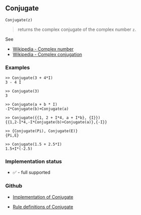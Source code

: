 ## Conjugate

```
Conjugate(z)
```
> returns the complex conjugate of the complex number `z`.
 
See 
* [Wikipedia - Complex number](https://en.wikipedia.org/wiki/Complex_number) 
* [Wikipedia - Complex conjugation](http://en.wikipedia.org/wiki/Complex_conjugation)

### Examples
```
>> Conjugate(3 + 4*I)
3 - 4 I
 
>> Conjugate(3)
3
 
>> Conjugate(a + b * I)
-I*Conjugate(b)+Conjugate(a)
 
>> Conjugate({{1, 2 + I*4, a + I*b}, {I}})
{{1,2-I*4,-I*Conjugate(b)+Conjugate(a)},{-I}}
 
>> {Conjugate(Pi), Conjugate(E)}
{Pi,E}
 
>> Conjugate(1.5 + 2.5*I)
1.5+I*(-2.5)
```






### Implementation status

* &#x2705; - full supported

### Github

* [Implementation of Conjugate](https://github.com/axkr/symja_android_library/blob/master/symja_android_library/matheclipse-core/src/main/java/org/matheclipse/core/builtin/Arithmetic.java#L982) 

* [Rule definitions of Conjugate](https://github.com/axkr/symja_android_library/blob/master/symja_android_library/rules/ConjugateRules.m) 
